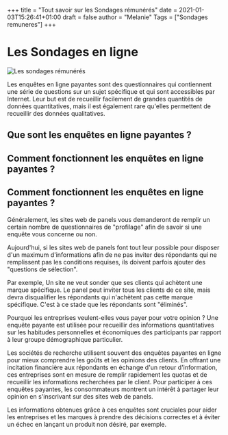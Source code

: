 +++
title = "Tout savoir sur les Sondages rémunérés"
date = 2021-01-03T15:26:41+01:00
draft = false
author = "Melanie"
Tags = ["Sondages remuneres"]
+++

# Les Sondages en ligne

![Les sondages rémunérés](/images/sondages.png)

Les enquêtes en ligne payantes sont des questionnaires qui contiennent une série de questions sur un sujet spécifique et qui sont accessibles par Internet. Leur but est de recueillir facilement de grandes quantités de données quantitatives, mais il est également rare qu'elles permettent de recueillir des données qualitatives.

## Que sont les enquêtes en ligne payantes ?

## Comment fonctionnent les enquêtes en ligne payantes ?
## Comment fonctionnent les enquêtes en ligne payantes ?	
Généralement, les sites web de panels vous demanderont de remplir un certain nombre de questionnaires de "profilage" afin de savoir si une enquête vous concerne ou non.

Aujourd'hui, si les sites web de panels font tout leur possible pour disposer d'un maximum d'informations afin de ne pas inviter des répondants qui ne remplissent pas les conditions requises, ils doivent parfois ajouter des "questions de sélection".

Par exemple, Un site ne veut sonder que ses clients qui achètent une marque spécifique. Le panel peut inviter tous les clients de ce site, mais devra disqualifier les répondants qui n'achètent pas cette marque spécifique. C'est à ce stade que les répondants sont "éliminés".

Pourquoi les entreprises veulent-elles vous payer pour votre opinion ?
Une enquête payante est utilisée pour recueillir des informations quantitatives sur les habitudes personnelles et économiques des participants par rapport à leur groupe démographique particulier.

Les sociétés de recherche utilisent souvent des enquêtes payantes en ligne pour mieux comprendre les goûts et les opinions des clients. En offrant une incitation financière aux répondants en échange d'un retour d'information, ces entreprises sont en mesure de remplir rapidement les quotas et de recueillir les informations recherchées par le client. Pour participer à ces enquêtes payantes, les consommateurs montrent un intérêt à partager leur opinion en s'inscrivant sur des sites web de panels.

Les informations obtenues grâce à ces enquêtes sont cruciales pour aider les entreprises et les marques à prendre des décisions correctes et à éviter un échec en lançant un produit non désiré, par exemple.

